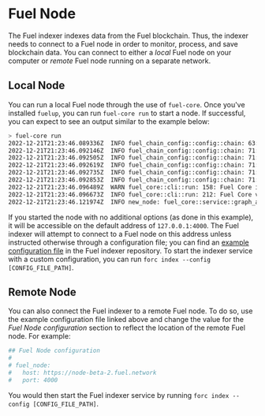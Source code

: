 # Fuel Node

The Fuel indexer indexes data from the Fuel blockchain. Thus, the indexer needs to connect to a Fuel node in order to monitor, process, and save blockchain data. You can connect to either a _local_ Fuel node on your computer or _remote_ Fuel node running on a separate network.

## Local Node

You can run a local Fuel node through the use of `fuel-core`. Once you've installed `fuelup`, you can run `fuel-core run` to start a node. If successful, you can expect to see an output similar to the example below:

```bash
> fuel-core run
2022-12-21T21:23:46.089336Z  INFO fuel_chain_config::config::chain: 63: Initial Accounts
2022-12-21T21:23:46.092146Z  INFO fuel_chain_config::config::chain: 71: PrivateKey(0xde97d8624a438121b86a1956544bd72ed68cd69f2c99555b08b1e8c51ffd511c), Address(0x6b63804cfbf9856e68e5b6e7aef238dc8311ec55bec04df774003a2c96e0418e), Balance(10000000)
2022-12-21T21:23:46.092505Z  INFO fuel_chain_config::config::chain: 71: PrivateKey(0x37fa81c84ccd547c30c176b118d5cb892bdb113e8e80141f266519422ef9eefd), Address(0x54944e5b8189827e470e5a8bacfc6c3667397dc4e1eef7ef3519d16d6d6c6610), Balance(10000000)
2022-12-21T21:23:46.092619Z  INFO fuel_chain_config::config::chain: 71: PrivateKey(0x862512a2363db2b3a375c0d4bbbd27172180d89f23f2e259bac850ab02619301), Address(0xe10f526b192593793b7a1559a391445faba82a1d669e3eb2dcd17f9c121b24b1), Balance(10000000)
2022-12-21T21:23:46.092735Z  INFO fuel_chain_config::config::chain: 71: PrivateKey(0x976e5c3fa620092c718d852ca703b6da9e3075b9f2ecb8ed42d9f746bf26aafb), Address(0x577e424ee53a16e6a85291feabc8443862495f74ac39a706d2dd0b9fc16955eb), Balance(10000000)
2022-12-21T21:23:46.092853Z  INFO fuel_chain_config::config::chain: 71: PrivateKey(0x7f8a325504e7315eda997db7861c9447f5c3eff26333b20180475d94443a10c6), Address(0xc36be0e14d3eaf5d8d233e0f4a40b3b4e48427d25f84c460d2b03b242a38479e), Balance(10000000)
2022-12-21T21:23:46.096489Z  WARN fuel_core::cli::run: 158: Fuel Core is using an insecure test key for consensus. Public key: 73dc6cc8cc0041e4924954b35a71a22ccb520664c522198a6d31dc6c945347bb854a39382d296ec64c70d7cea1db75601595e29729f3fbdc7ee9dae66705beb4
2022-12-21T21:23:46.096673Z  INFO fuel_core::cli::run: 212: Fuel Core version v0.14.1
2022-12-21T21:23:46.121974Z  INFO new_node: fuel_core::service::graph_api: 111: Binding GraphQL provider to 127.0.0.1:4000
```

If you started the node with no additional options (as done in this example), it will be accessible on the default address of `127.0.0.1:4000`. The Fuel indexer will attempt to connect to a Fuel node on this address unless instructed otherwise through a configuration file; you can find an [example configuration file](https://github.com/FuelLabs/fuel-indexer/blob/master/config.yaml) in the Fuel indexer repository. To start the indexer service with a custom configuration, you can run `forc index --config [CONFIG_FILE_PATH]`.

## Remote Node

You can also connect the Fuel indexer to a remote Fuel node. To do so, use the example configuration file linked above and change the value for the _Fuel Node configuration_ section to reflect the location of the remote Fuel node. For example:

```yaml
## Fuel Node configuration
#
# fuel_node:
#   host: https://node-beta-2.fuel.network
#   port: 4000
```

You would then start the Fuel indexer service by running `forc index --config [CONFIG_FILE_PATH]`.
